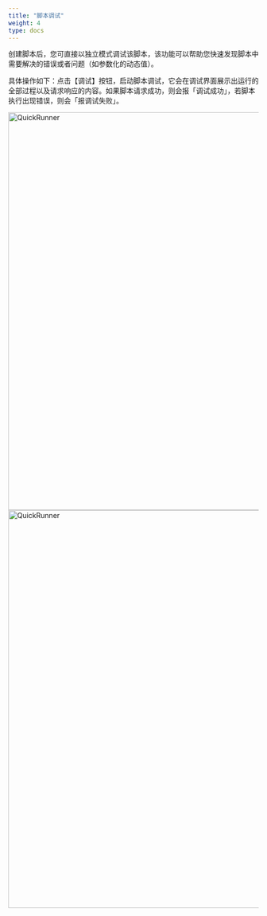 ```yaml
---
title: "脚本调试"
weight: 4
type: docs
---
```

创建脚本后，您可直接以独立模式调试该脚本，该功能可以帮助您快速发现脚本中需要解决的错误或者问题（如参数化的动态值）。

具体操作如下：点击【调试】按钮，启动脚本调试，它会在调试界面展示出运行的全部过程以及请求响应的内容。如果脚本请求成功，则会报「调试成功」，若脚本执行出现错误，则会「报调试失败」。

<img src="/image/QuickRunner/direction/script-debug1.png" alt="QuickRunner" width="800">

<img src="/image/QuickRunner/direction/script-debug2.png" alt="QuickRunner" width="800">

